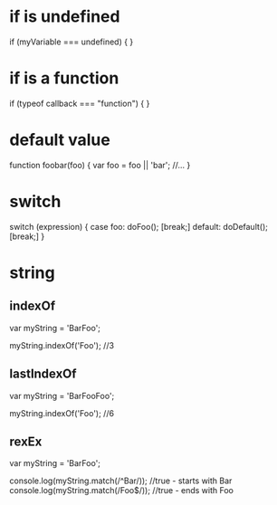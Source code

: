 # if is undefined

if (myVariable === undefined) {
}

# if is a function

if (typeof callback === "function") {
}

# default value

function foobar(foo)
{
    var foo = foo || 'bar';
    //...
}

# switch

switch (expression) {
    case foo:
        doFoo();
        [break;]
    default:
        doDefault();
        [break;]
}

# string

## indexOf

var myString = 'BarFoo';

myString.indexOf('Foo');    //3

## lastIndexOf

var myString = 'BarFooFoo';

myString.indexOf('Foo');    //6

## rexEx

var myString = 'BarFoo';

console.log(myString.match(/^Bar/));    //true - starts with Bar
console.log(myString.match(/Foo$/));    //true - ends with Foo
